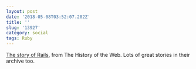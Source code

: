 ```yaml
---
layout: post
date: '2018-05-08T03:52:07.202Z'
title: ''
slug: '13927'
category: social
tags: Ruby
---
```

[The story of Rails](https://thehistoryoftheweb.com/ruby-on-rails/), from The History of the Web. Lots of great stories in their archive too.
